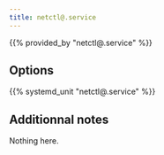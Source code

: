 ```yaml
---
title: netctl@.service
---
```


{{% provided_by "netctl@.service" %}}

## Options

{{% systemd_unit "netctl@.service" %}}

## Additionnal notes

Nothing here.